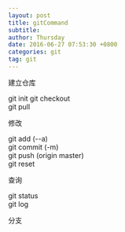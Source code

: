 ```yaml
---
layout: post
title: gitCommand
subtitle: 
author: Thursday
date: 2016-06-27 07:53:30 +0800
categories: git
tag: git
---
```


建立仓库

> 
git init 
git checkout   
git pull  

修改  
> 
git add (--a)  
git commit (-m)  
git push (origin master)  
git reset  

查询  
>
git status  
git log  

分支  


